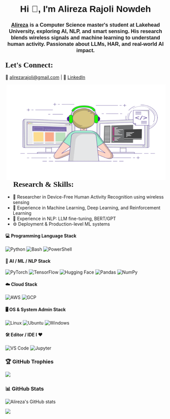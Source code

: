 <!-- Header Section -->
<h1 align="center"><font face="Arial">Hi 👋, I'm Alireza Rajoli Nowdeh</font></h1>
<h3 align="center"><font face="Arial">
<a href="https://www.linkedin.com/in/alireza-rajoli-nowdeh" target="_blank" rel="noreferrer"><strong>Alireza</strong></a> is a Computer Science master's student at Lakehead University, exploring AI, NLP, and smart sensing. His research blends wireless signals and machine learning to understand human activity. Passionate about LLMs, HAR, and real-world AI impact.

</font></h3>

<!-- Let's Connect -->
<h3 align="left"><font size="+2" face="Verdana">Let's Connect:</font></h3>
<p align="left">
  📧 <a href="mailto:alirezarajoli@gmail.com">alirezarajoli@gmail.com</a> |
  🔗 <a href="https://www.linkedin.com/in/alireza-rajoli-nowdeh">LinkedIn</a>
</p>

<!-- GIF -->
<img align="right" height="300" width="500" src="https://raw.githubusercontent.com/mikonoid/mikonoid/main/images/gifs/coder3.gif" />

<!-- Skills Summary -->
<h3 align="left"><font size="+2" face="Verdana">🧠 Research & Skills:</font></h3>

- 🔬 Researcher in Device-Free Human Activity Recognition using wireless sensing
- 🧠 Experience in Machine Learning, Deep Learning, and Reinforcement Learning
- 💬 Experience in NLP: LLM fine-tuning, BERT/GPT
- ⚙️ Deployment & Production-level ML systems

<!-- Programming Language Stack -->
<!-- Programming Language Stack -->
<h4>💻 Programming Language Stack</h4>
<p align="left">
  <img src="https://img.icons8.com/color/48/000000/python.png" alt="Python" title="Python" width="40" height="40"/>
  <img src="https://www.vectorlogo.zone/logos/gnu_bash/gnu_bash-icon.svg" alt="Bash" title="Bash" width="40" height="40"/>
  <img src="https://img.icons8.com/ios-filled/50/000000/powershell.png" alt="PowerShell" title="PowerShell" width="40" height="40"/>
</p>

<!-- AI / ML / NLP Stack -->
<h4>🧠 AI / ML / NLP Stack</h4>
<p align="left">
  <img src="https://upload.wikimedia.org/wikipedia/commons/1/10/PyTorch_logo_icon.svg" alt="PyTorch" title="PyTorch" width="40" height="40"/>
  <img src="https://www.vectorlogo.zone/logos/tensorflow/tensorflow-icon.svg" alt="TensorFlow" title="TensorFlow" width="40" height="40"/>
  <img src="https://huggingface.co/front/assets/huggingface_logo-noborder.svg" alt="Hugging Face" title="Hugging Face Transformers" width="40" height="40"/>
  <img src="https://upload.wikimedia.org/wikipedia/commons/e/ed/Pandas_logo.svg" alt="Pandas" title="Pandas" width="40" height="40"/>
  <img src="https://upload.wikimedia.org/wikipedia/commons/3/31/NumPy_logo_2020.svg" alt="NumPy" title="NumPy" width="40" height="40"/>
</p>


<!-- Cloud Stack -->
#### ☁️ Cloud Stack
<p align="left">
  <img src="https://www.vectorlogo.zone/logos/amazon_aws/amazon_aws-icon.svg" alt="AWS" title="AWS" width="40" height="40"/>
  <img src="https://www.vectorlogo.zone/logos/google_cloud/google_cloud-icon.svg" alt="GCP" title="Google Cloud" width="40" height="40"/>
</p>

<!-- OS & Admin Stack -->
#### 🖥️ OS & System Admin Stack
<p align="left">
  <img src="https://www.vectorlogo.zone/logos/linux/linux-icon.svg" alt="Linux" title="Linux" width="40" height="40"/>
  <img src="https://www.vectorlogo.zone/logos/ubuntu/ubuntu-icon.svg" alt="Ubuntu" title="Ubuntu" width="40" height="40"/>
  <img src="https://www.vectorlogo.zone/logos/microsoft/microsoft-icon.svg" alt="Windows" title="Windows Admin" width="40" height="40"/>
</p>

<!-- Editor / IDE -->
#### 🛠️ Editor / IDE I ❤️
<p align="left">
  <img src="https://www.vectorlogo.zone/logos/visualstudio_code/visualstudio_code-icon.svg" alt="VS Code" title="Visual Studio Code" width="40" height="40"/>
  <img src="https://www.vectorlogo.zone/logos/jupyter/jupyter-icon.svg" alt="Jupyter" title="Jupyter Notebook" width="40" height="40"/>
</p>


<!-- 🏆 GitHub Trophies -->
### 🏆 GitHub Trophies

![](https://github-profile-trophy.vercel.app/?username=Alireza-Rajoli-Nowdeh&theme=darkhub&no-frame=false&no-bg=false&margin-w=4)

<!-- 📊 GitHub Stats -->
### 📊 GitHub Stats

![Alireza's GitHub stats](https://github-readme-stats.vercel.app/api?username=Alireza-Rajoli-Nowdeh&theme=dark&show_icons=true)

![](http://github-readme-streak-stats.herokuapp.com?user=Alireza-Rajoli-Nowdeh&theme=elegant&date_format=M%20j%5B%2C%20Y%5D)

</td></tr>
</table>


